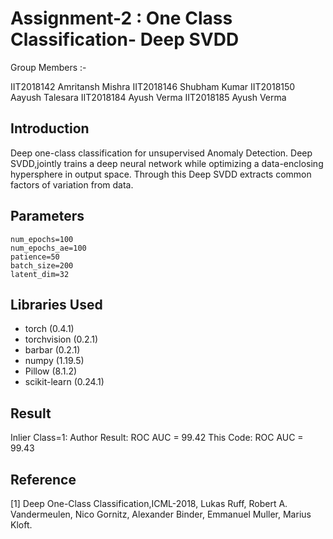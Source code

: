 # Assignment-2 : One Class Classification- Deep SVDD

Group Members :-

IIT2018142 Amritansh Mishra
IIT2018146 Shubham Kumar
IIT2018150 Aayush Talesara
IIT2018184 Ayush Verma
IIT2018185 Ayush Verma

## Introduction
Deep one-class classification for unsupervised Anomaly Detection.
Deep SVDD,jointly trains a deep neural network while optimizing a data-enclosing hypersphere in output space. Through this Deep SVDD extracts common factors of variation from data.

## Parameters
    num_epochs=100
    num_epochs_ae=100
    patience=50
    batch_size=200
    latent_dim=32


## Libraries Used
+ torch (0.4.1)
+ torchvision (0.2.1)
+ barbar (0.2.1)
+ numpy (1.19.5)
+ Pillow (8.1.2)
+ scikit-learn (0.24.1)


## Result

Inlier Class=1: 
Author Result: ROC AUC = 99.42
This Code: ROC AUC = 99.43


## Reference
[1] Deep One-Class Classification,ICML-2018, Lukas Ruff, Robert A. Vandermeulen, Nico Gornitz, Alexander Binder, Emmanuel Muller, Marius Kloft.
